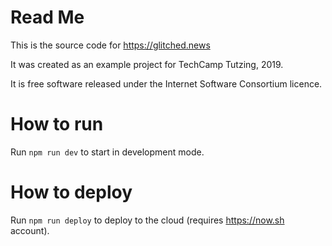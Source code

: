 # Read Me

This is the source code for https://glitched.news

It was created as an example project for TechCamp Tutzing, 2019.

It is free software released under the Internet Software Consortium licence.

# How to run

Run `npm run dev` to start in development mode.

# How to deploy

Run `npm run deploy` to deploy to the cloud (requires https://now.sh account).